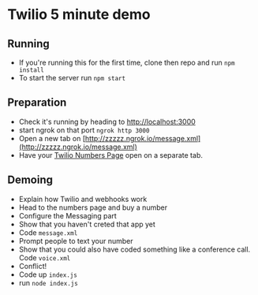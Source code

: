 # Twilio 5 minute demo

## Running
- If you're running this for the first time, clone then repo and run `npm install`
- To start the server run `npm start`

## Preparation
- Check it's running by heading to [http://localhost:3000](http://localhost:3000)
- start ngrok on that port `ngrok http 3000`
- Open a new tab on [http://zzzzz.ngrok.io/message.xml](http://zzzzz.ngrok.io/message.xml)
- Have your [Twilio Numbers Page](https://www.twilio.com/console/phone-numbers/incoming) open on a separate tab.

## Demoing
- Explain how Twilio and webhooks work
- Head to the numbers page and buy a number
- Configure the Messaging part
- Show that you haven't creted that app yet
- Code `message.xml`
- Prompt people to text your number
- Show that you could also have coded something like a conference call. Code `voice.xml`
- Conflict!
- Code up `index.js`
- run `node index.js`